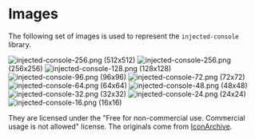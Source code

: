 # Images

The following set of images is used to represent the `injected-console` library.

![injected-console-256.png](injected-console-512.png) (512x512)
![injected-console-256.png](injected-console-256.png) (256x256)
![injected-console-128.png](injected-console-128.png) (128x128)
![injected-console-96.png](injected-console-96.png) (96x96)
![injected-console-72.png](injected-console-72.png) (72x72)
![injected-console-64.png](injected-console-64.png) (64x64)
![injected-console-48.png](injected-console-48.png) (48x48)
![injected-console-32.png](injected-console-32.png) (32x32)
![injected-console-24.png](injected-console-24.png) (24x24)
![injected-console-16.png](injected-console-16.png) (16x16)

They are licensed under the "Free for non-commercial use. Commercial usage is not allowed" license.
The originals come from
[IconArchive](http://www.iconarchive.com/show/orb-os-x-icons-by-osullivanluke/Terminal-icon.html).
